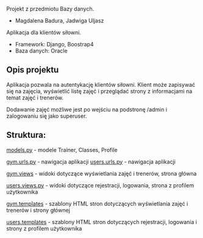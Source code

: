 Projekt z przedmiotu Bazy danych.
- Magdalena Badura, Jadwiga Uljasz

Aplikacja dla klientów siłowni.
- Framework: Django, Boostrap4
- Baza danych: Oracle

## Opis projektu
Aplikacja pozwala na autentykację klientów siłowni. Klient może zapisywać się na zajęcia, wyświetlić listę zajęć i przeglądać strony z informacjami na temat zajęć i trenerów.

Dodawanie zajęć możliwe jest po wejściu na podstronę /admin i zalogowaniu się jako superuser.


## Struktura:

[models.py](./gym/models.py) - modele Trainer, Classes, Profile

[gym.urls.py](.gym/urls.py) - nawigacja aplikacji
[users.urls.py](.users/urls.py) - nawigacja aplikacji

[gym.views](./gym/views.py) - widoki dotyczące wyświetlania zajęć i trenerów, strona główna

[users.views.py](./users/views.py) - widoki dotyczące rejestracji, logowania, strona z profilem użytkownika

[gym.templates](./gym/templates) - szablony HTML stron dotyczących wyświetlania zajęć i trenerów i strony głównej

[users.templates](./users/templates) - szablony HTML stron dotyczących rejestracji, logowania i strony z profilem użytkownika
